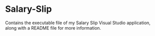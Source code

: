 # Salary-Slip
Contains the executable file of my Salary Slip Visual Studio application, along with a README file for more information.
